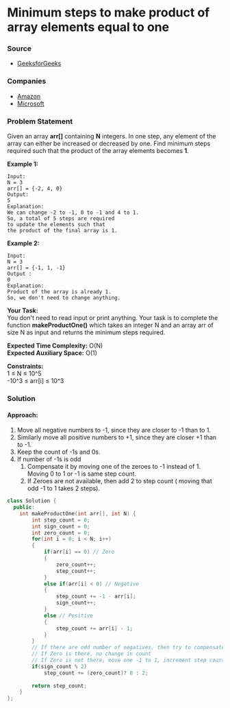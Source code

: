 # Minimum steps to make product of array elements equal to one

### Source

* [GeeksforGeeks](https://practice.geeksforgeeks.org/problems/minimum-steps-to-make-product-equal-to-one/1#)

### Companies

* [Amazon](../../company-based-lists/amazon.md)
* [Microsoft](../../company-based-lists/microsoft.md)

### Problem Statement

Given an array **arr\[\]** containing **N** integers. In one step, any element of the array can either be increased or decreased by one. Find minimum steps required such that the product of the array elements becomes **1**.

**Example 1:**

```text
Input:
N = 3
arr[] = {-2, 4, 0}
Output:
5
Explanation:
We can change -2 to -1, 0 to -1 and 4 to 1.
So, a total of 5 steps are required
to update the elements such that
the product of the final array is 1. 
```

**Example 2:**

```text
Input:
N = 3
arr[] = {-1, 1, -1} 
Output :
0
Explanation:
Product of the array is already 1.
So, we don't need to change anything.
```

  
 **Your Task:**    
 You don't need to read input or print anything. Your task is to complete the function **makeProductOne\(\)** which takes an integer N and an array arr of size N as input and returns the minimum steps required.

  
 **Expected Time Complexity:** O\(N\)  
 **Expected Auxiliary Space:** O\(1\)

  
 **Constraints:**  
 1 ≤ N ≤ 10^5  
 -10^3 ≤ arr\[i\] ≤ 10^3

### Solution

#### Approach:

1. Move all negative numbers to -1, since they are closer to -1 than to 1.
2. Similarly move all positive numbers to +1, since they are closer +1 than to -1.
3. Keep the count of -1s and 0s.
4. If number of -1s is odd
   1. Compensate it by moving one of the zeroes to -1 instead of 1.  Moving 0 to 1 or -1 is same step count.
   2. If Zeroes are not available, then add 2 to step count \( moving that odd -1 to 1 takes 2 steps\).

```cpp
class Solution {
  public:
    int makeProductOne(int arr[], int N) {
        int step_count = 0;
        int sign_count = 0;
        int zero_count = 0;
        for(int i = 0; i < N; i++)
        {
            if(arr[i] == 0) // Zero
            {
                zero_count++;
                step_count++;
            }
            else if(arr[i] < 0) // Negative 
            {
                step_count += -1 - arr[i];
                sign_count++;
            }
            else // Positive
            {
                step_count += arr[i] - 1;
            }
        }
        // If there are odd number of negatives, then try to compensate with 0 to -1
        // If Zero is there, no change in count
        // If Zero is not there, move one -1 to 1, increment step count by 2.
        if(sign_count % 2)
            step_count += (zero_count)? 0 : 2;
        
        return step_count;
    }
};
```

